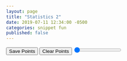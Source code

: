 ```yaml
---
layout: page
title: "Statistics 2"
date: 2019-07-11 12:34:00 -0500
categories: snippet fun
published: false
---
```



<canvas id="canvas" width="600" height="400"></canvas>
<button type="button" onclick="savePoints()">Save Points</button>
<button type="button" onclick="clearPoints()">Clear Points</button>
<input id="slider_scale" type="range" min="5.0" max="20.0" value="1.0" />
<br/>
<p id="label_count"></p>
<p id="label_meanx"></p>
<p id="label_meany"></p>
<p id="label_varX"></p>
<p id="label_varY"></p>
<p id="label_covar"></p>
<p id="label_corr"></p>

<script src="/scripts/stat/CalculationData.js"></script>
<script src="/scripts/stat/Graph.js"></script>
<script src="/scripts/stat/main.js"></script>
